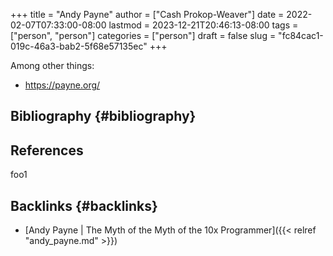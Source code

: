 +++
title = "Andy Payne"
author = ["Cash Prokop-Weaver"]
date = 2022-02-07T07:33:00-08:00
lastmod = 2023-12-21T20:46:13-08:00
tags = ["person", "person"]
categories = ["person"]
draft = false
slug = "fc84cac1-019c-46a3-bab2-5f68e57135ec"
+++

Among other things:

-   <https://payne.org/>


## Bibliography {#bibliography}

## References

<style>.csl-entry{text-indent: -1.5em; margin-left: 1.5em;}</style><div class="csl-bib-body">
</div>

foo1


## Backlinks {#backlinks}

-   [Andy Payne | The Myth of the Myth of the 10x Programmer]({{< relref "andy_payne.md" >}})
